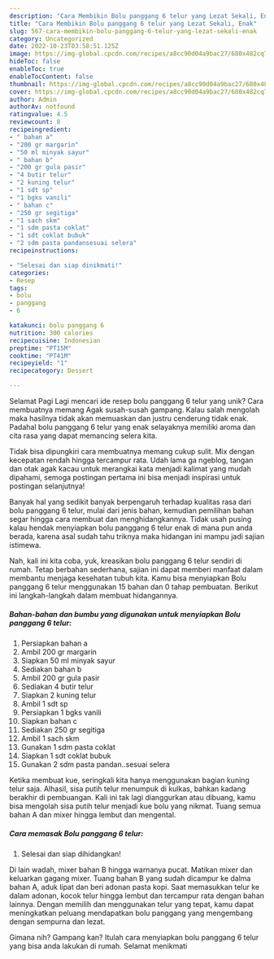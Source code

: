 ```yaml
---
description: "Cara Membikin Bolu panggang 6 telur yang Lezat Sekali, Enak"
title: "Cara Membikin Bolu panggang 6 telur yang Lezat Sekali, Enak"
slug: 567-cara-membikin-bolu-panggang-6-telur-yang-lezat-sekali-enak
category: Uncategorized
date: 2022-10-23T03:58:51.125Z
image: https://img-global.cpcdn.com/recipes/a8cc90d04a9bac27/680x482cq70/bolu-panggang-6-telur-foto-resep-utama.jpg
hideToc: false
enableToc: true
enableTocContent: false
thumbnail: https://img-global.cpcdn.com/recipes/a8cc90d04a9bac27/680x482cq70/bolu-panggang-6-telur-foto-resep-utama.jpg
cover: https://img-global.cpcdn.com/recipes/a8cc90d04a9bac27/680x482cq70/bolu-panggang-6-telur-foto-resep-utama.jpg
author: Admin
authorAv: notfound
ratingvalue: 4.5
reviewcount: 8
recipeingredient:
- " bahan a"
- "200 gr margarin"
- "50 ml minyak sayur"
- " bahan b"
- "200 gr gula pasir"
- "4 butir telur"
- "2 kuning telur"
- "1 sdt sp"
- "1 bgks vanili"
- " bahan c"
- "250 gr segitiga"
- "1 sach skm"
- "1 sdm pasta coklat"
- "1 sdt coklat bubuk"
- "2 sdm pasta pandansesuai selera"
recipeinstructions:

- "Selesai dan siap dinikmati!"
categories:
- Resep
tags:
- bolu
- panggang
- 6

katakunci: bolu panggang 6 
nutrition: 300 calories
recipecuisine: Indonesian
preptime: "PT15M"
cooktime: "PT41M"
recipeyield: "1"
recipecategory: Dessert

---
```



Selamat Pagi Lagi mencari ide resep bolu panggang 6 telur yang unik? Cara membuatnya memang Agak susah-susah gampang. Kalau salah mengolah maka hasilnya tidak akan memuaskan dan justru cenderung tidak enak. Padahal bolu panggang 6 telur yang enak selayaknya memiliki aroma dan cita rasa yang dapat memancing selera kita.


Tidak bisa dipungkiri cara membuatnya memang cukup sulit. Mix dengan kecepatan rendah hingga tercampur rata. Udah lama ga ngeblog, tangan dan otak agak kacau untuk merangkai kata menjadi kalimat yang mudah dipahami, semoga postingan pertama ini bisa menjadi inspirasi untuk postingan selanjutnya!

Banyak hal yang sedikit banyak berpengaruh terhadap kualitas rasa dari bolu panggang 6 telur, mulai dari jenis bahan, kemudian pemilihan bahan segar hingga cara membuat dan menghidangkannya. Tidak usah pusing kalau hendak menyiapkan bolu panggang 6 telur enak di mana pun anda berada, karena asal sudah tahu triknya maka hidangan ini mampu jadi sajian istimewa.


Nah, kali ini kita coba, yuk, kreasikan bolu panggang 6 telur sendiri di rumah. Tetap berbahan sederhana, sajian ini dapat memberi manfaat dalam membantu menjaga kesehatan tubuh kita. Kamu bisa menyiapkan Bolu panggang 6 telur menggunakan 15 bahan dan 0 tahap pembuatan. Berikut ini langkah-langkah dalam membuat hidangannya.

<!--inarticleads1-->

##### Bahan-bahan dan bumbu yang digunakan untuk menyiapkan Bolu panggang 6 telur:

1. Persiapkan  bahan a
1. Ambil 200 gr margarin
1. Siapkan 50 ml minyak sayur
1. Sediakan  bahan b
1. Ambil 200 gr gula pasir
1. Sediakan 4 butir telur
1. Siapkan 2 kuning telur
1. Ambil 1 sdt sp
1. Persiapkan 1 bgks vanili
1. Siapkan  bahan c
1. Sediakan 250 gr segitiga
1. Ambil 1 sach skm
1. Gunakan 1 sdm pasta coklat
1. Siapkan 1 sdt coklat bubuk
1. Gunakan 2 sdm pasta pandan..sesuai selera


Ketika membuat kue, seringkali kita hanya menggunakan bagian kuning telur saja. Alhasil, sisa putih telur menumpuk di kulkas, bahkan kadang berakhir di pembuangan. Kali ini tak lagi dianggurkan atau dibuang, kamu bisa mengolah sisa putih telur menjadi kue bolu yang nikmat. Tuang semua bahan A dan mixer hingga lembut dan mengental. 

<!--inarticleads2-->

##### Cara memasak Bolu panggang 6 telur:


1. Selesai dan siap dihidangkan!

Di lain wadah, mixer bahan B hingga warnanya pucat. Matikan mixer dan keluarkan gagang mixer. Tuang bahan B yang sudah dicampur ke dalma bahan A, aduk lipat dan beri adonan pasta kopi. Saat memasukkan telur ke dalam adonan, kocok telur hingga lembut dan tercampur rata dengan bahan lainnya. Dengan memilih dan menggunakan telur yang tepat, kamu dapat meningkatkan peluang mendapatkan bolu panggang yang mengembang dengan sempurna dan lezat. 

Gimana nih? Gampang kan? Itulah cara menyiapkan bolu panggang 6 telur yang bisa anda lakukan di rumah. Selamat menikmati
